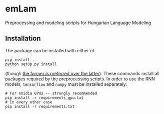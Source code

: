 # emLam

Preprocessing and modeling scripts for Hungarian Language Modeling

## Installation

The package can be installed with either of
```
pip install .
python setup.py install
```
(though [the former is preferred over the latter](http://stackoverflow.com/questions/15724093/)).
These commands install all packages required by the preprocessing scripts. In
order to use the RNN models, `tensorflow` and `numpy` must be installed
separately:
```
# For nVidia GPUs -- strongly recommended
pip install -r requirements_gpu.txt
# In every other case
pip install -r requirements.txt
```
